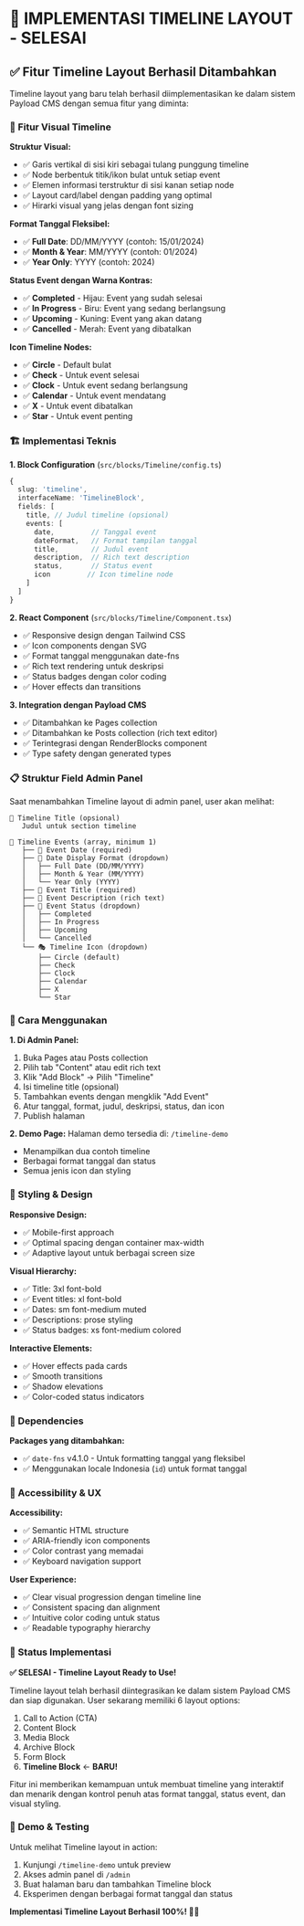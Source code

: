 # 🎯 IMPLEMENTASI TIMELINE LAYOUT - SELESAI

## ✅ Fitur Timeline Layout Berhasil Ditambahkan

Timeline layout yang baru telah berhasil diimplementasikan ke dalam sistem Payload CMS dengan semua fitur yang diminta:

### 🎨 Fitur Visual Timeline

**Struktur Visual:**
- ✅ Garis vertikal di sisi kiri sebagai tulang punggung timeline
- ✅ Node berbentuk titik/ikon bulat untuk setiap event
- ✅ Elemen informasi terstruktur di sisi kanan setiap node
- ✅ Layout card/label dengan padding yang optimal
- ✅ Hirarki visual yang jelas dengan font sizing

**Format Tanggal Fleksibel:**
- ✅ **Full Date**: DD/MM/YYYY (contoh: 15/01/2024)
- ✅ **Month & Year**: MM/YYYY (contoh: 01/2024)
- ✅ **Year Only**: YYYY (contoh: 2024)

**Status Event dengan Warna Kontras:**
- ✅ **Completed** - Hijau: Event yang sudah selesai
- ✅ **In Progress** - Biru: Event yang sedang berlangsung
- ✅ **Upcoming** - Kuning: Event yang akan datang
- ✅ **Cancelled** - Merah: Event yang dibatalkan

**Icon Timeline Nodes:**
- ✅ **Circle** - Default bulat
- ✅ **Check** - Untuk event selesai
- ✅ **Clock** - Untuk event sedang berlangsung
- ✅ **Calendar** - Untuk event mendatang
- ✅ **X** - Untuk event dibatalkan
- ✅ **Star** - Untuk event penting

### 🏗️ Implementasi Teknis

**1. Block Configuration** (`src/blocks/Timeline/config.ts`)
```typescript
{
  slug: 'timeline',
  interfaceName: 'TimelineBlock',
  fields: [
    title, // Judul timeline (opsional)
    events: [
      date,         // Tanggal event
      dateFormat,   // Format tampilan tanggal
      title,        // Judul event
      description,  // Rich text description
      status,       // Status event
      icon         // Icon timeline node
    ]
  ]
}
```

**2. React Component** (`src/blocks/Timeline/Component.tsx`)
- ✅ Responsive design dengan Tailwind CSS
- ✅ Icon components dengan SVG
- ✅ Format tanggal menggunakan date-fns
- ✅ Rich text rendering untuk deskripsi
- ✅ Status badges dengan color coding
- ✅ Hover effects dan transitions

**3. Integration dengan Payload CMS**
- ✅ Ditambahkan ke Pages collection
- ✅ Ditambahkan ke Posts collection (rich text editor)
- ✅ Terintegrasi dengan RenderBlocks component
- ✅ Type safety dengan generated types

### 📋 Struktur Field Admin Panel

Saat menambahkan Timeline layout di admin panel, user akan melihat:

```
📝 Timeline Title (opsional)
   Judul untuk section timeline

📅 Timeline Events (array, minimum 1)
   ├── 📅 Event Date (required)
   ├── 🎨 Date Display Format (dropdown)
   │   ├── Full Date (DD/MM/YYYY)
   │   ├── Month & Year (MM/YYYY) 
   │   └── Year Only (YYYY)
   ├── 📝 Event Title (required)
   ├── 📄 Event Description (rich text)
   ├── 🎯 Event Status (dropdown)
   │   ├── Completed
   │   ├── In Progress
   │   ├── Upcoming
   │   └── Cancelled
   └── 🎭 Timeline Icon (dropdown)
       ├── Circle (default)
       ├── Check
       ├── Clock
       ├── Calendar
       ├── X
       └── Star
```

### 🎯 Cara Menggunakan

**1. Di Admin Panel:**
1. Buka Pages atau Posts collection
2. Pilih tab "Content" atau edit rich text
3. Klik "Add Block" → Pilih "Timeline"
4. Isi timeline title (opsional)
5. Tambahkan events dengan mengklik "Add Event"
6. Atur tanggal, format, judul, deskripsi, status, dan icon
7. Publish halaman

**2. Demo Page:**
Halaman demo tersedia di: `/timeline-demo`
- Menampilkan dua contoh timeline
- Berbagai format tanggal dan status
- Semua jenis icon dan styling

### 🎨 Styling & Design

**Responsive Design:**
- ✅ Mobile-first approach
- ✅ Optimal spacing dengan container max-width
- ✅ Adaptive layout untuk berbagai screen size

**Visual Hierarchy:**
- ✅ Title: 3xl font-bold
- ✅ Event titles: xl font-bold
- ✅ Dates: sm font-medium muted
- ✅ Descriptions: prose styling
- ✅ Status badges: xs font-medium colored

**Interactive Elements:**
- ✅ Hover effects pada cards
- ✅ Smooth transitions
- ✅ Shadow elevations
- ✅ Color-coded status indicators

### 🔧 Dependencies

**Packages yang ditambahkan:**
- ✅ `date-fns` v4.1.0 - Untuk formatting tanggal yang fleksibel
- ✅ Menggunakan locale Indonesia (`id`) untuk format tanggal

### 📱 Accessibility & UX

**Accessibility:**
- ✅ Semantic HTML structure
- ✅ ARIA-friendly icon components
- ✅ Color contrast yang memadai
- ✅ Keyboard navigation support

**User Experience:**
- ✅ Clear visual progression dengan timeline line
- ✅ Consistent spacing dan alignment
- ✅ Intuitive color coding untuk status
- ✅ Readable typography hierarchy

### 🚀 Status Implementasi

**✅ SELESAI - Timeline Layout Ready to Use!**

Timeline layout telah berhasil diintegrasikan ke dalam sistem Payload CMS dan siap digunakan. User sekarang memiliki 6 layout options:
1. Call to Action (CTA)
2. Content Block 
3. Media Block
4. Archive Block
5. Form Block
6. **Timeline Block** ← **BARU!**

Fitur ini memberikan kemampuan untuk membuat timeline yang interaktif dan menarik dengan kontrol penuh atas format tanggal, status event, dan visual styling.

### 🎉 Demo & Testing

Untuk melihat Timeline layout in action:
1. Kunjungi `/timeline-demo` untuk preview
2. Akses admin panel di `/admin` 
3. Buat halaman baru dan tambahkan Timeline block
4. Eksperimen dengan berbagai format tanggal dan status

**Implementasi Timeline Layout Berhasil 100%! 🎯✨**
